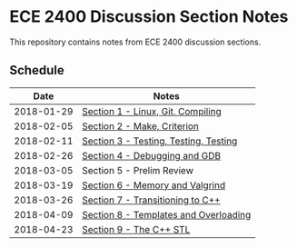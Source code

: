 # ECE 2400 Discussion Section Notes

This repository contains notes from ECE 2400 discussion sections.

## Schedule

| Date       | Notes                                                   |
|------------|---------------------------------------------------------|
| 2018-01-29 |[Section 1 - Linux, Git, Compiling](ece2400-sec01.md)    |
| 2018-02-05 |[Section 2 - Make, Criterion](ece2400-sec02.md)          |
| 2018-02-11 |[Section 3 - Testing, Testing, Testing](ece2400-sec03.md)|
| 2018-02-26 |[Section 4 - Debugging and GDB](ece2400-sec04.md)        |
| 2018-03-05 | Section 5 - Prelim Review                               |
| 2018-03-19 |[Section 6 - Memory and Valgrind](ece2400-sec06.md)      |
| 2018-03-26 |[Section 7 - Transitioning to C++](ece2400-sec07.md)     |
| 2018-04-09 |[Section 8 - Templates and Overloading](ece2400-sec08.md)|
| 2018-04-23 |[Section 9 - The C++ STL](ece2400-sec09.md)              |
